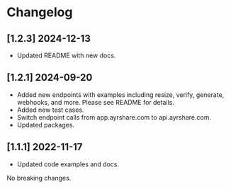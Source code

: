 # Changelog

## [1.2.3] 2024-12-13

- Updated README with new docs.

## [1.2.1] 2024-09-20

- Added new endpoints with examples including resize, verify, generate, webhooks, and more. Please see README for details.
- Added new test cases.
- Switch endpoint calls from app.ayrshare.com to api.ayrshare.com.
- Updated packages.

## [1.1.1] 2022-11-17

- Updated code examples and docs.

No breaking changes.
